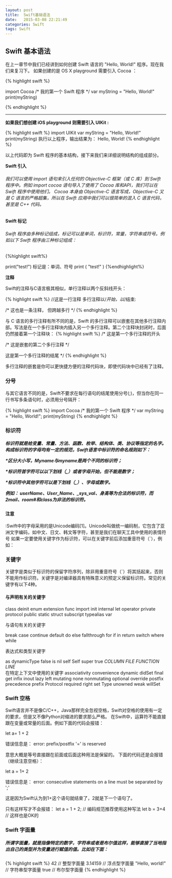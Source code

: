 ```yaml
---
layout: post
title:  Swift基础语法
date:   2015-03-08 22:21:49
categories: Swift
tags: Swift
---
```

<h2>Swift 基本语法</h2>

在上一章节中我们已经讲到如何创建 Swift 语言的 "Hello, World!" 程序。现在我们来复习下。
如果创建的是 OS X playground 需要引入 Cocoa ：

{% highlight swift %}

import Cocoa
/* 我的第一个 Swift 程序 */
var myString = "Hello, World!"
print(myString)

{% endhighlight %}

***

<b>如果我们想创建 iOS playground 则需要引入 UIKit :</b>

{% highlight swift %}
import UIKit
var myString = "Hello, World!"
print(myString)
执行以上程序，输出结果为：
Hello, World! 
{% endhighlight %}

以上代码即为 Swift 程序的基本结构，接下来我们来详细说明结构的组成部分。

<b>Swift 引入</b> 
<h6>
我们可以使用 import 语句来引入任何的 Objective-C 框架（或 C 库）到 Swift 程序中。例如 import cocoa 语句导入了使用了 Cocoa 库和API，我们可以在 Swift 程序中使用他们。
Cocoa 本身由 Objective-C 语言写成，Objective-C 又是 C 语言的严格超集，所以在 Swift 应用中我们可以很简单的混入 C 语言代码，甚至是 C++ 代码。
</h6>
<b>Swift 标记</b>
<h6>
Swift 程序由多种标记组成，标记可以是单词，标识符，常量，字符串或符号。例如以下 Swift 程序由三种标记组成：</h6>

{%highlight swift%}

print("test!")
标记是：单词、符号
print
(
   "test!"
)
{%endhighlight%}


<b>注释</b>

Swift的注释与C语言极其相似，单行注释以两个反斜线开头：

{% highlight swift %}
//这是一行注释
多行注释以/*开始，以*/结束:

/* 这也是一条注释，
但跨越多行 */
{% endhighlight %}


与 C 语言的多行注释有所不同的是，Swift 的多行注释可以嵌套在其他多行注释内部。写法是在一个多行注释块内插入另一个多行注释。第二个注释块封闭时，后面仍然接着第一个注释块：
{% highlight swift %}
/* 这是第一个多行注释的开头

/* 这是嵌套的第二个多行注释 */

这是第一个多行注释的结尾 */
{% endhighlight %}

多行注释的嵌套是你可以更快捷方便的注释代码块，即使代码块中已经有了注释。

<h3>分号</h3>
与其它语言不同的是，Swift不要求在每行语句的结尾使用分号(;)，但当你在同一行书写多条语句时，必须用分号隔开：


{% highlight swift %}
import Cocoa
/* 我的第一个 Swift 程序 */
var myString = "Hello, World!"; print(myString)
{% endhighlight %}

<h3>标识符</h3>
<h5>
标识符就是给变量、常量、方法、函数、枚举、结构体、类、协议等指定的名字。构成标识符的字母均有一定的规范，Swift语言中标识符的命名规则如下：
<p>*区分大小写，Myname与myname是两个不同的标识符；</p>

<p>*标识符首字符可以以下划线（_）或者字母开始，但不能是数字；</p>
<p>*标识符中其他字符可以是下划线（_）、字母或数字。</p>

例如： userName、User_Name、_sys_val、身高等为合法的标识符，而2mail、room#和class为非法的标识符。
</h5>

<h4>注意</h4>:Swift中的字母采用的是Unicode编码[1]。Unicode叫做统一编码制，它包含了亚洲文字编码，如中文、日文、韩文等字符，甚至是我们在聊天工具中使用的表情符号
如果一定要使用关键字作为标识符，可以在关键字前后添加重音符号（`），例如：

<h3>关键字</h3>

关键字是类似于标识符的保留字符序列，除非用重音符号（`）将其括起来，否则不能用作标识符。关键字是对编译器具有特殊意义的预定义保留标识符。常见的关键字有以下4种。

<h4>与声明有关的关键字</h4>

class	deinit	enum	extension
func	import	init	internal
let	operator	private	protocol
public	static	struct	subscript
typealias	var		

与语句有关的关键字

break	case	continue	default
do	else	fallthrough	for
if	in	return	switch
where	while		

表达式和类型关键字

as	dynamicType	false	is
nil	self	Self	super
true	_COLUMN_	_FILE_	_FUNCTION_
_LINE_			
在特定上下文中使用的关键字
associativity	convenience	dynamic	didSet
final	get	infix	inout
lazy	left	mutating	none
nonmutating	optional	override	postfix
precedence	prefix	Protocol	required
right	set	Type	unowned
weak	willSet		

<h3>Swift 空格</h3>

Swift语言并不是像C/C++，Java那样完全忽视空格，Swift对空格的使用有一定的要求，但是又不像Python对缩进的要求那么严格。
在Swift中，运算符不能直接跟在变量或常量的后面。例如下面的代码会报错：

let a= 1 + 2

错误信息是：
error: prefix/postfix '=' is reserved

意思大概是等号直接跟在前面或后面这种用法是保留的。
下面的代码还是会报错（继续注意空格）：

let a = 1+ 2

错误信息是：
error: consecutive statements on a line must be separated by ';'

这是因为Swift认为到1+这个语句就结束了，2就是下一个语句了。

只有这样写才不会报错：
let a = 1 + 2;  // 编码规范推荐使用这种写法
let b = 3+4 // 这样也是OK的
<h3>Swift 字面量</h3>

<h5>所谓字面量，就是指像特定的数字，字符串或者是布尔值这样，能够直接了当地指出自己的类型并为变量进行赋值的值。比如在下面：</h5>


{% highlight swift %}
42                 // 整型字面量
3.14159            // 浮点型字面量
"Hello, world!"    // 字符串型字面量
true               // 布尔型字面量
{% endhighlight %}